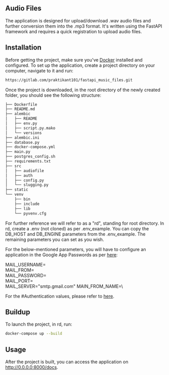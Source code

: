 ## Audio Files

The application is designed for upload/download .wav audio files and further conversion them into the .mp3 format. 
It's written using the FastAPI framework and requires a quick registration to upload audio files.

## Installation

Before getting the project, make sure you've [Docker](https://docs.docker.com/engine/install/) installed and configured.
To set up the application, create a project directory on your computer, navigate to it and run:

```bash
https://gitlab.com/praktikant101/fastapi_music_files.git
```

Once the project is downloaded, in the root directory of the newly created folder,
you should see the following structure:


```bash
├── Dockerfile
├── README.md
├── alembic
│   ├── README
│   ├── env.py
│   ├── script.py.mako
│   └── versions
├── alembic.ini
├── database.py
├── docker-compose.yml
├── main.py
├── postgres_config.sh
├── requirements.txt
├── src
│   ├── audiofile
│   ├── auth
│   ├── config.py
│   └── slugging.py
├── static
└── venv
    ├── bin
    ├── include
    ├── lib
    └── pyvenv.cfg
```

For further reference we will refer to as a "rd", standing for root directory.
In rd, create a .env (not cloned) as per .env_example. You can copy the DB_HOST and DB_ENGINE parameters from the .env_example.
The remaining parameters you can set as you wish.

For the below-mentioned parameters, you will have to configure an application in the Google App Passwords as per [here](https://bshoo.medium.com/how-to-send-emails-with-python-django-through-google-smtp-server-for-free-22ea6ea0fb8e):

MAIL_USERNAME=\
MAIL_FROM=\
MAIL_PASSWORD=\
MAIL_PORT=\
MAIL_SERVER="smtp.gmail.com"
MAIN_FROM_NAME=\

For the #Authentication values, please refer to [here](https://fastapi.tiangolo.com/tutorial/security/oauth2-jwt/).

## Buildup

To launch the project, in rd, run:

```bash
docker-compose up --build
```

## Usage

After the project is built, you can access the application on http://0.0.0.0:8000/docs.




